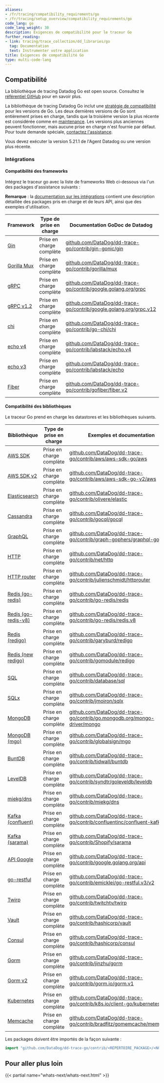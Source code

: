 ```yaml
---
aliases:
- /fr/tracing/compatibility_requirements/go
- /fr/tracing/setup_overview/compatibility_requirements/go
code_lang: go
code_lang_weight: 30
description: Exigences de compatibilité pour le traceur Go
further_reading:
- link: tracing/trace_collection/dd_libraries/go
  tag: Documentation
  text: Instrumenter votre application
title: Exigences de compatibilité Go
type: multi-code-lang
---
```


## Compatibilité

La bibliothèque de tracing Datadog Go est open source. Consultez le [référentiel GitHub][1] pour en savoir plus.

La bibliothèque de tracing Datadog Go inclut une [stratégie de compatibilité][2] pour les versions de Go. Les deux dernières versions de Go sont entièrement prises en charge, tandis que la troisième version la plus récente est considérée comme en [maintenance][3]. Les versions plus anciennes peuvent fonctionner, mais aucune prise en charge n'est fournie par défaut. Pour toute demande spéciale, [contactez l'assistance][4].

Vous devez exécuter la version 5.21.1 de l'Agent Datadog ou une version plus récente.

### Intégrations

#### Compatibilité des frameworks

Intégrez le traceur go avec la liste de frameworks Web ci-dessous via l'un des packages d'assistance suivants :

**Remarque** : la [documentation sur les intégrations][5] contient une description détaillée des packages pris en charge et de leurs API, ainsi que des exemples d'utilisation.

| Framework         | Type de prise en charge    | Documentation GoDoc de Datadog                                              |
|-------------------|-----------------|--------------------------------------------------------------------------|
| [Gin][6]          | Prise en charge complète | [github.com/DataDog/dd-trace-go/contrib/gin-gonic/gin][7]               |
| [Gorilla Mux][8] | Prise en charge complète | [github.com/DataDog/dd-trace-go/contrib/gorilla/mux][9]                |
| [gRPC][10]        | Prise en charge complète | [github.com/DataDog/dd-trace-go/contrib/google.golang.org/grpc][11]     |
| [gRPC v1.2][10]   | Prise en charge complète | [github.com/DataDog/dd-trace-go/contrib/google.golang.org/grpc.v12][12] |
| [chi][13]         | Prise en charge complète | [github.com/DataDog/dd-trace-go/contrib/go-chi/chi][14] |
| [echo v4][15]     | Prise en charge complète | [github.com/DataDog/dd-trace-go/contrib/labstack/echo.v4][16]           |
| [echo v3][15]     | Prise en charge complète | [github.com/DataDog/dd-trace-go/contrib/labstack/echo][17]              |
| [Fiber][18]     | Prise en charge complète | [github.com/DataDog/dd-trace-go/contrib/gofiber/fiber.v2][19]              |

#### Compatibilité des bibliothèques

Le traceur Go prend en charge les datastores et les bibliothèques suivants.

| Bibliothèque                 | Type de prise en charge    | Exemples et documentation                                                      |
|-------------------------|-----------------|---------------------------------------------------------------------------------|
| [AWS SDK][20]           | Prise en charge complète | [github.com/DataDog/dd-trace-go/contrib/aws/aws-sdk-go/aws][21]                |
| [AWS SDK v2][75]        | Prise en charge complète | [github.com/DataDog/dd-trace-go/contrib/aws/aws-sdk-go-v2/aws][76]                |
| [Elasticsearch][22]     | Prise en charge complète | [github.com/DataDog/dd-trace-go/contrib/olivere/elastic][23]                   |
| [Cassandra][24]         | Prise en charge complète | [github.com/DataDog/dd-trace-go/contrib/gocql/gocql][25]                       |
| [GraphQL][26]           | Prise en charge complète | [github.com/DataDog/dd-trace-go/contrib/graph-gophers/graphql-go][27]          |
| [HTTP][28]              | Prise en charge complète | [github.com/DataDog/dd-trace-go/contrib/net/http][29]                          |
| [HTTP router][30]       | Prise en charge complète | [github.com/DataDog/dd-trace-go/contrib/julienschmidt/httprouter][31]          |
| [Redis (go-redis)][32]  | Prise en charge complète | [github.com/DataDog/dd-trace-go/contrib/go-redis/redis][33]                    |
| [Redis (go-redis-v8)][34]| Prise en charge complète | [github.com/DataDog/dd-trace-go/contrib/go-redis/redis.v8][35]                |
| [Redis (redigo)][36]    | Prise en charge complète | [github.com/DataDog/dd-trace-go/contrib/garyburd/redigo][37]                   |
| [Redis (new redigo)][38]| Prise en charge complète | [github.com/DataDog/dd-trace-go/contrib/gomodule/redigo][39]                   |
| [SQL][40]               | Prise en charge complète | [github.com/DataDog/dd-trace-go/contrib/database/sql][41]                      |
| [SQLx][42]              | Prise en charge complète | [github.com/DataDog/dd-trace-go/contrib/jmoiron/sqlx][43]                      |
| [MongoDB][44]           | Prise en charge complète | [github.com/DataDog/dd-trace-go/contrib/go.mongodb.org/mongo-driver/mongo][45] |
| [MongoDB (mgo)][73]      | Prise en charge complète | [github.com/DataDog/dd-trace-go/contrib/globalsign/mgo][46]                    |
| [BuntDB][47]            | Prise en charge complète | [github.com/DataDog/dd-trace-go/contrib/tidwall/buntdb][48]                    |
| [LevelDB][49]           | Prise en charge complète | [github.com/DataDog/dd-trace-go/contrib/syndtr/goleveldb/leveldb][50]          |
| [miekg/dns][51]         | Prise en charge complète | [github.com/DataDog/dd-trace-go/contrib/miekg/dns][52]                         |
| [Kafka (confluent)][53] | Prise en charge complète | [github.com/DataDog/dd-trace-go/contrib/confluentinc/confluent-kafka-go][54]   |
| [Kafka (sarama)][55]    | Prise en charge complète | [github.com/DataDog/dd-trace-go/contrib/Shopify/sarama][56]                    |
| [API Google][57]        | Prise en charge complète | [github.com/DataDog/dd-trace-go/contrib/google.golang.org/api][58]             |
| [go-restful][59]        | Prise en charge complète | [github.com/DataDog/dd-trace-go/contrib/emicklei/go-restful.v3/v2][60]               |
| [Twirp][61]             | Prise en charge complète | [github.com/DataDog/dd-trace-go/contrib/twitchtv/twirp][62]                    |
| [Vault][63]             | Prise en charge complète | [github.com/DataDog/dd-trace-go/contrib/hashicorp/vault][64]                   |
| [Consul][65]            | Prise en charge complète | [github.com/DataDog/dd-trace-go/contrib/hashicorp/consul][66]                  |
| [Gorm][67]              | Prise en charge complète | [github.com/DataDog/dd-trace-go/contrib/jinzhu/gorm][68]                       |
| [Gorm v2][69]           | Prise en charge complète | [github.com/DataDog/dd-trace-go/contrib/gorm.io/gorm.v1][70]                   |
| [Kubernetes][71]        | Prise en charge complète | [github.com/DataDog/dd-trace-go/contrib/k8s.io/client-go/kubernetes][72]       |
| [Memcache][73]          | Prise en charge complète | [github.com/DataDog/dd-trace-go/contrib/bradfitz/gomemcache/memcache][74]      |


Les packages doivent être importés de la façon suivante :

```go
import "github.com/DataDog/dd-trace-go/contrib/<RÉPERTOIRE_PACKAGE>/<NOM_PACKAGE>"
```

## Pour aller plus loin

{{< partial name="whats-next/whats-next.html" >}}

[1]: https://github.com/DataDog/dd-trace-go
[2]: https://github.com/DataDog/dd-trace-go#support-policy
[3]: https://github.com/DataDog/dd-trace-go#support-maintenance
[4]: https://www.datadoghq.com/support/
[5]: https://pkg.go.dev/github.com/DataDog/dd-trace-go/contrib
[6]: https://gin-gonic.com
[7]: https://pkg.go.dev/github.com/DataDog/dd-trace-go/contrib/gin-gonic/gin
[8]: http://www.gorillatoolkit.org/pkg/mux
[9]: https://pkg.go.dev/github.com/DataDog/dd-trace-go/contrib/gorilla/mux
[10]: https://github.com/grpc/grpc-go
[11]: https://pkg.go.dev/github.com/DataDog/dd-trace-go/contrib/google.golang.org/grpc
[12]: https://pkg.go.dev/github.com/DataDog/dd-trace-go/contrib/google.golang.org/grpc.v12
[13]: https://github.com/go-chi/chi
[14]: https://pkg.go.dev/github.com/DataDog/dd-trace-go/contrib/go-chi/chi
[15]: https://github.com/labstack/echo
[16]: https://pkg.go.dev/github.com/DataDog/dd-trace-go/contrib/labstack/echo.v4
[17]: https://pkg.go.dev/github.com/DataDog/dd-trace-go/contrib/labstack/echo
[18]: https://github.com/gofiber/fiber
[19]: https://pkg.go.dev/github.com/DataDog/dd-trace-go/contrib/gofiber/fiber.v2
[20]: https://aws.amazon.com/sdk-for-go
[21]: https://pkg.go.dev/github.com/DataDog/dd-trace-go/contrib/aws/aws-sdk-go/aws
[22]: https://github.com/olivere/elastic
[23]: https://pkg.go.dev/github.com/DataDog/dd-trace-go/contrib/olivere/elastic
[24]: https://github.com/gocql/gocql
[25]: https://pkg.go.dev/github.com/DataDog/dd-trace-go/contrib/gocql/gocql
[26]: https://github.com/graph-gophers/graphql-go
[27]: https://pkg.go.dev/github.com/DataDog/dd-trace-go/contrib/graph-gophers/graphql-go
[28]: https://golang.org/pkg/net/http
[29]: https://pkg.go.dev/github.com/DataDog/dd-trace-go/contrib/net/http
[30]: https://github.com/julienschmidt/httprouter
[31]: https://pkg.go.dev/github.com/DataDog/dd-trace-go/contrib/julienschmidt/httprouter
[32]: https://github.com/go-redis/redis
[33]: https://pkg.go.dev/github.com/DataDog/dd-trace-go/contrib/go-redis/redis
[34]: https://github.com/go-redis/redis/v8
[35]: https://pkg.go.dev/github.com/DataDog/dd-trace-go/contrib/go-redis/redis.v8
[36]: https://github.com/garyburd/redigo
[37]: https://pkg.go.dev/github.com/DataDog/dd-trace-go/contrib/garyburd/redigo
[38]: https://github.com/gomodule/redigo
[39]: https://pkg.go.dev/github.com/DataDog/dd-trace-go/contrib/gomodule/redigo
[40]: https://golang.org/pkg/database/sql
[41]: https://pkg.go.dev/github.com/DataDog/dd-trace-go/contrib/database/sql
[42]: https://github.com/jmoiron/sqlx
[43]: https://pkg.go.dev/github.com/DataDog/dd-trace-go/contrib/jmoiron/sqlx
[44]: https://github.com/mongodb/mongo-go-driver
[45]: https://pkg.go.dev/github.com/DataDog/dd-trace-go/contrib/go.mongodb.org/mongo-driver/mongo
[46]: https://pkg.go.dev/github.com/DataDog/dd-trace-go/contrib/globalsign/mgo
[47]: https://github.com/tidwall/buntdb
[48]: https://pkg.go.dev/github.com/DataDog/dd-trace-go/contrib/tidwall/buntdb
[49]: https://github.com/syndtr/goleveldb
[50]: https://pkg.go.dev/github.com/DataDog/dd-trace-go/contrib/syndtr/goleveldb/leveldb
[51]: https://github.com/miekg/dns
[52]: https://pkg.go.dev/github.com/DataDog/dd-trace-go/contrib/miekg/dns
[53]: https://github.com/confluentinc/confluent-kafka-go
[54]: https://pkg.go.dev/github.com/DataDog/dd-trace-go/contrib/confluentinc/confluent-kafka-go
[55]: https://github.com/Shopify/sarama
[56]: https://pkg.go.dev/github.com/DataDog/dd-trace-go/contrib/Shopify/sarama
[57]: https://github.com/googleapis/google-api-go-client
[58]: https://pkg.go.dev/github.com/DataDog/dd-trace-go/contrib/google.golang.org/api
[59]: https://github.com/emicklei/go-restful
[60]: https://pkg.go.dev/github.com/DataDog/dd-trace-go/contrib/emicklei/go-restful.v3/v2
[61]: https://github.com/twitchtv/twirp
[62]: https://pkg.go.dev/github.com/DataDog/dd-trace-go/contrib/twitchtv/twirp
[63]: https://github.com/hashicorp/vault
[64]: https://pkg.go.dev/github.com/DataDog/dd-trace-go/contrib/hashicorp/vault
[65]: https://github.com/hashicorp/consul
[66]: https://pkg.go.dev/github.com/DataDog/dd-trace-go/contrib/hashicorp/consul
[67]: https://github.com/jinzhu/gorm
[68]: https://pkg.go.dev/github.com/DataDog/dd-trace-go/contrib/jinzhu/gorm
[69]: https://gorm.io/
[70]: https://github.com/DataDog/dd-trace-go/contrib/gorm.io/gorm.v1
[71]: https://github.com/kubernetes/client-go
[72]: https://pkg.go.dev/github.com/DataDog/dd-trace-go/contrib/k8s.io/client-go/kubernetes
[73]: https://github.com/bradfitz/gomemcache/memcache
[74]: https://pkg.go.dev/github.com/DataDog/dd-trace-go/contrib/bradfitz/gomemcache/memcache
[75]: https://aws.github.io/aws-sdk-go-v2/docs/
[76]: https://pkg.go.dev/github.com/DataDog/dd-trace-go/contrib/aws/aws-sdk-go-v2/aws